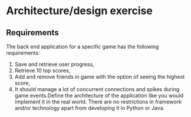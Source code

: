 # Architecture/design exercise

## Requirements

The back end application for a specific game has the following requirements:
1. Save and retrieve user progress,
2. Retrieve 10 top scores,
3. Add and remove friends in game with the option of seeing the highest score,
4. It should manage a lot of concurrent connections and spikes during game events.Define the architecture of the application like you would implement it in the real world.
There are no restrictions in framework and/or technology apart from developing it in Python or Java.
